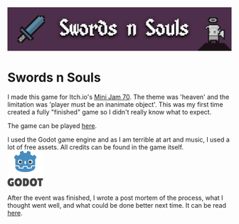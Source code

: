 <img src="https://raw.githubusercontent.com/jlarminay/Swords-n-Souls/master/header.jpg" />

# Swords n Souls

I made this game for Itch.io's [Mini Jam 70](https://itch.io/jam/mini-jam-70-heaven). The theme was 'heaven' and the limitation was 'player must be an inanimate object'. This was my first time created a fully "finished" game so I didn't really know what to expect.

The game can be played [here](https://jlarminay.itch.io/swords-n-souls).

I used the Godot game engine and as I am terrible at art and music, I used a lot of free assets. All credits can be found in the game itself.
<br/>
<img width="80" src="https://raw.githubusercontent.com/devicons/devicon/master/icons/godot/godot-original-wordmark.svg" />

After the event was finished, I wrote a post mortem of the process, what I thought went well, and what could be done better next time. It can be read [here](https://jlarminay.itch.io/swords-n-souls/devlog/210289/post-mortem).
